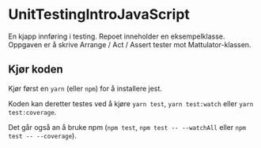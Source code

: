 # UnitTestingIntroJavaScript

En kjapp innføring i testing. Repoet inneholder en eksempelklasse. Oppgaven er å skrive Arrange / Act / Assert tester mot Mattulator-klassen.

## Kjør koden

Kjør først en `yarn` (eller `npm`) for å installere jest.

Koden kan deretter testes ved å kjøre `yarn test`, `yarn test:watch` eller `yarn test:coverage`.

Det går også an å bruke npm (`npm test`, `npm test -- --watchAll` eller `npm test -- --coverage`).
